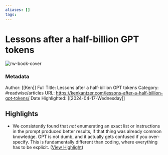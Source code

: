 ```yaml
---
aliases: []
tags:
---
```

# Lessons after a half-billion GPT tokens

![rw-book-cover](https://rdl.ink/render/https%3A%2F%2Fkenkantzer.com%2Flessons-after-a-half-billion-gpt-tokens%2F)
### Metadata
Author: [[Ken]]
Full Title: Lessons after a half-billion GPT tokens
Category: #readwise/articles
URL: https://kenkantzer.com/lessons-after-a-half-billion-gpt-tokens/
Date Highlighted: [[2024-04-17-Wednesday]]

## Highlights
- We consistently found that *not* enumerating an exact list or instructions in the prompt produced better results, if that thing was already common knowledge. GPT is not dumb, and it actually gets confused if you over-specify.
  This is fundamentally different than coding, where everything has to be explicit. ([View Highlight](https://read.readwise.io/read/01hvpjb0wcec0vep5qpd3q4n4m))
